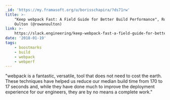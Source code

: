 ```yaml
---
_id: 'https://my.framasoft.org/u/borisschapira/?ds71rw'
title: >-
    "Keep webpack Fast: A Field Guide for Better Build Performance", Rowan
    Oulton (@rowanoulton)
link: >-
    https://slack.engineering/keep-webpack-fast-a-field-guide-for-better-build-performance-f56a5995e8f1
date: '2018-01-19'
tags:
    - boostmarks
    - build
    - webpack
    - webperf
---
```


<div class="markdown"><p>&quot;webpack is a fantastic, versatile, tool that does not need to cost the earth. These techniques have helped us reduce our median build time from 170 to 17 seconds and, while they have done much to improve the deployment experience for our engineers, they are by no means a complete work.&quot;
</p></div>
